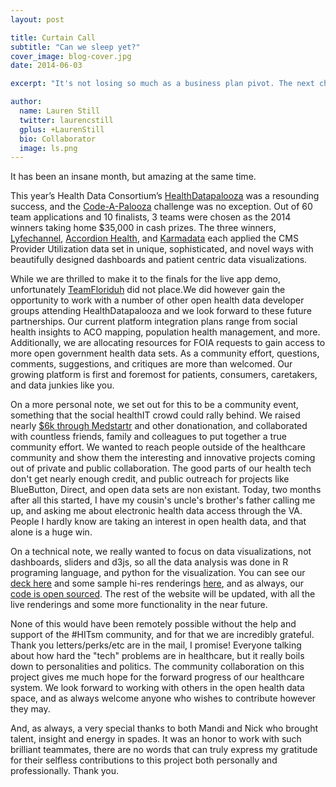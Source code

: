 ```yaml
---
layout: post

title: Curtain Call
subtitle: "Can we sleep yet?"
cover_image: blog-cover.jpg
date: 2014-06-03

excerpt: "It's not losing so much as a business plan pivot. The next chapter starts now! TL;DR $Buzzword in the $Buzzword."

author:
  name: Lauren Still
  twitter: laurencstill
  gplus: +LaurenStill 
  bio: Collaborator
  image: ls.png
---
```


It has been an insane month, but amazing at the same time. 

This year’s Health Data Consortium’s [HealthDatapalooza][14] was a resounding success, and the [Code-A-Palooza][2] challenge was no exception.  Out of 60 team applications and 10 finalists, 3 teams were chosen as the 2014 winners taking home $35,000 in cash prizes.  The three winners, [Lyfechannel][3], [Accordion Health][4], and [Karmadata][5] each applied the CMS Provider Utilization data set in unique, sophisticated, and novel ways with beautifully designed dashboards and patient centric data visualizations. 

While we are thrilled to make it to the finals for the live app demo, unfortunately [TeamFloriduh][6] did not place.We did however gain the opportunity to work with a number of other open health data developer groups attending HealthDatapalooza and we look forward to these future partnerships. Our current platform integration plans range from social health insights to ACO mapping, population health management, and more.  Additionally, we are allocating resources for FOIA requests to gain access to more open government health data sets.  As a community effort, questions, comments, suggestions, and critiques are more than welcomed.  Our growing platform is first and foremost for patients, consumers, caretakers, and data junkies like you.

On a more personal note, we set out for this to be a community event, something that the social healthIT crowd could rally behind.  We raised nearly [$6k through Medstartr][7] and other donationation, and collaborated with countless friends, family and colleagues to put together a true community effort. We wanted to reach people outside of the healthcare community and show them the interesting and innovative projects coming out of private and public collaboration.  The good parts of our health tech don't get nearly enough credit, and public outreach for projects like BlueButton, Direct, and open data sets are non existant. Today, two months after all this started, I have my cousin's uncle's brother's father calling me up, and asking me about electronic health data access through the VA. People I hardly know are taking an interest in open health data, and that alone is a huge win. 

On a technical note, we really wanted to focus on data visualizations, not dashboards, sliders and d3js, so all the data analysis was done in R programing language, and python for the visualization. You can see our [deck here][8] and some sample hi-res renderings [here][9], and as always, our [code is open sourced][10]. The rest of the website will be updated, with all the live renderings and some more functionality in the near future.

None of this would have been remotely possible without the help and support of the #HITsm community, and for that we are incredibly grateful. Thank you letters/perks/etc are in the mail, I promise! Everyone talking about how hard the "tech" problems are in healthcare, but it really boils down to personalities and politics.  The community collaboration on this project gives me much hope for the forward progress of our healthcare system.  We look forward to working with others in the open health data space, and as always welcome anyone who wishes to contribute however they may.  

And, as always, a very special thanks to both Mandi and Nick who brought talent, insight and energy in spades. It was an honor to work with such brilliant teammates, there are no words that can truly express my gratitude for their selfless contributions to this project both personally and professionally. Thank you.



[1]: https://www.cms.gov/Research-Statistics-Data-and-Systems/Statistics-Trends-and-Reports/Medicare-Provider-Charge-Data/Physician-and-Other-Supplier.html
[2]:http://healthdatapalooza.org/agenda/code-a-palooza-challenges/
[3]: http://lyfechannel.com/ 
[4]: https://www.accordionhealth.com/
[5]: http://www.karmadata.com/
[6]: http://www.teamfloriduh.com
[7]: http://www.medstartr.com/projects/370-send-team-floriduh-to-the-code-a-palooza-finals-and-help-to-fillthevoid
[8]: http://www.slideshare.net/laurenstill/team-floriduh-health-datapalooza-codeathon-presentation
[9]: http://imgur.com/a/hoTgK
[10]: https://github.com/laurenstill?tab=repositories
[13]: http://www.healthdataconsortium.org/
[14]: http://healthdatapalooza.org


